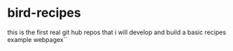 # bird-recipes
this is the first real git hub repos that i will develop and build a basic recipes example webpagex`` 